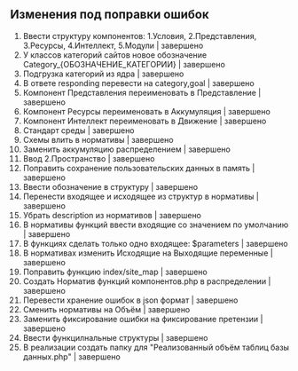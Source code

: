 ## Изменения под поправки ошибок

1. Ввести структуру компонентов: 1.Условия, 2.Представления, 3.Ресурсы, 4.Интеллект, 5.Модули | завершено
2. У классов категорий сайтов новое обозначение Category_{ОБОЗНАЧЕНИЕ_КАТЕГОРИИ} | завершено
3. Подгрузка категорий из ядра | завершено
4. В ответе responding перевести на category,goal | завершено
5. Компонент Представления переименовать в Представление | завершено
6. Компонент Ресурсы переименовать в Аккумуляция | завершено
7. Компонент Интеллект переименовать в Движение | завершено
8. Стандарт среды | завершено
9. Схемы влить в нормативы | завершено
10. Заменить аккумуляцию распределением | завершено
11. Ввод 2.Пространство | завершено
12. Поправить сохранение пользовательских данных в память | завершено
13. Ввести обозначение в структуру | завершено
14. Перенести входящее и исходящее из структур в нормативы | завершено
15. Убрать description из нормативов | завершено
16. В нормативы функций ввести входящие со значением по умолчанию | завершено
17. В функциях сделать только одно входящее: $parameters | завершено
18. В нормативах изменить Исходящие на Выходящие переменные | завершено
19. Поправить функцию index/site_map | завершено
20. Создать Норматив функций компонентов.php в распределении | завершено
21. Перевести хранение ошибок в json формат | завершено
22. Сменить нормативы на Объём | завершено
23. Заменить фиксирование ошибки на фиксирование претензии | завершено
24. Ввести функцилнальные структуры | завершено
25. В реализации создать папку для "Реализованный объём таблиц базы данных.php" | завершено